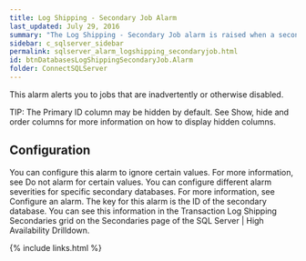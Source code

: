 ```yaml
---
title: Log Shipping - Secondary Job Alarm
last_updated: July 29, 2016
summary: "The Log Shipping - Secondary Job alarm is raised when a secondary copy or restore job is not enabled."
sidebar: c_sqlserver_sidebar
permalink: sqlserver_alarm_logshipping_secondaryjob.html
id: btnDatabasesLogShippingSecondaryJob.Alarm
folder: ConnectSQLServer
---
```






This alarm alerts you to jobs that are inadvertently or otherwise disabled.


 TIP: The Primary ID column may be hidden by default. See Show, hide and order columns for more information on how to display hidden columns.


## Configuration

You can configure this alarm to ignore certain values. For more information, see Do not alarm for certain values.
You can configure different alarm severities for specific secondary databases. For more information, see Configure an alarm. The key for this alarm is the ID of the secondary database. You can see this information in the Transaction Log Shipping Secondaries grid on the Secondaries page of the SQL Server | High Availability Drilldown.

{% include links.html %}
